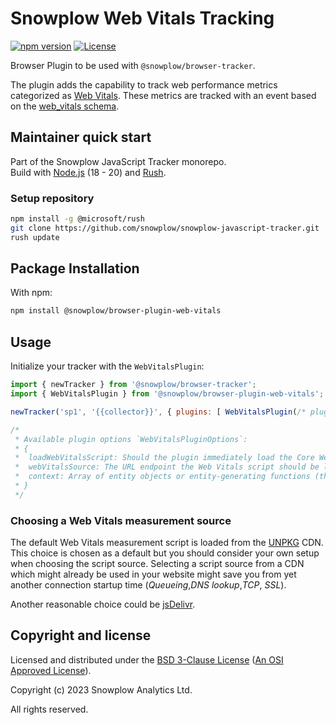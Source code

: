 # Snowplow Web Vitals Tracking

[![npm version][npm-image]][npm-url]
[![License][license-image]](LICENSE)

Browser Plugin to be used with `@snowplow/browser-tracker`.

The plugin adds the capability to track web performance metrics categorized as [Web Vitals](https://web.dev/vitals/). These metrics are tracked with an event based on the [web_vitals schema](https://github.com/snowplow/iglu-central/blob/master/schemas/com.snowplowanalytics.snowplow/web_vitals/jsonschema/).

## Maintainer quick start

Part of the Snowplow JavaScript Tracker monorepo.  
Build with [Node.js](https://nodejs.org/en/) (18 - 20) and [Rush](https://rushjs.io/).

### Setup repository

```bash
npm install -g @microsoft/rush 
git clone https://github.com/snowplow/snowplow-javascript-tracker.git
rush update
```

## Package Installation

With npm:

```bash
npm install @snowplow/browser-plugin-web-vitals
```

## Usage

Initialize your tracker with the `WebVitalsPlugin`:

```js
import { newTracker } from '@snowplow/browser-tracker';
import { WebVitalsPlugin } from '@snowplow/browser-plugin-web-vitals';

newTracker('sp1', '{{collector}}', { plugins: [ WebVitalsPlugin(/* pluginOptions */) ] });

/* 
 * Available plugin options `WebVitalsPluginOptions`:
 * {
 *  loadWebVitalsScript: Should the plugin immediately load the Core Web Vitals measurement script from UNPKG CDN.
 *  webVitalsSource: The URL endpoint the Web Vitals script should be loaded from. Defaults to the UNPKG CDN.
 *  context: Array of entity objects or entity-generating functions (the web_vitals payload is passed as a parameter) to attach to the web_vitals event.
 * }
 */
```

### Choosing a Web Vitals measurement source

The default Web Vitals measurement script is loaded from the [UNPKG](https://www.unpkg.com/) CDN. This choice is chosen as a default but you should consider your own setup when choosing the script source. Selecting a script source from a CDN which might already be used in your website might save you from yet another connection startup time (_Queueing_,_DNS lookup_,_TCP_, _SSL_).

Another reasonable choice could be [jsDelivr](https://cdn.jsdelivr.net/npm/web-vitals@3/dist/web-vitals.iife.js).

## Copyright and license

Licensed and distributed under the [BSD 3-Clause License](LICENSE) ([An OSI Approved License][osi]).

Copyright (c) 2023 Snowplow Analytics Ltd.

All rights reserved.

[npm-url]: https://www.npmjs.com/package/@snowplow/browser-plugin-web-vitals
[npm-image]: https://img.shields.io/npm/v/@snowplow/browser-plugin-web-vitals
[docs]: https://docs.snowplowanalytics.com/docs/collecting-data/collecting-from-own-applications/javascript-tracker/
[osi]: https://opensource.org/licenses/BSD-3-Clause
[license-image]: https://img.shields.io/npm/l/@snowplow/browser-plugin-web-vitals
